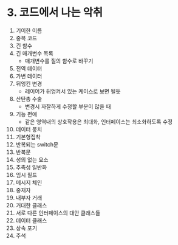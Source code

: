 # 3. 코드에서 나는 악취
1. 기이한 이름
2. 중복 코드
3. 긴 함수
4. 긴 매개변수 목록
   * 매개변수를 질의 함수로 바꾸기
5. 전역 데이터
6. 가변 데이터
7. 뒤엉킨 변경
    * 레이어가 뒤엉켜서 있는 케이스로 보면 될듯
8. 산탄총 수술
    * 변경시 자잘하게 수정할 부분이 많을 때
9. 기능 편애 
    * 같은 영역내의 상호작용은 최대화, 인터페이스는 최소화하도록 수정
10. 데이터 뭉치
11. 기본형집착
12. 반복되는 switch문 
13. 반복문 
14. 성의 없는 요소 
15. 추측성 일반화 
16. 임시 필드 
17. 메시지 체인
18. 중재자
19. 내부자 거래
20. 거대한 클래스
21. 서로 다른 인터페이스의 대안 클래스들 
22. 데이터 클래스
23. 상속 포기
24. 주석